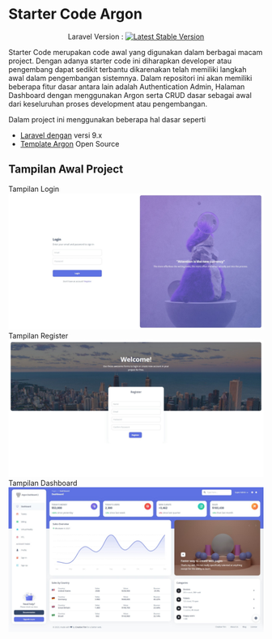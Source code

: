 
# Starter Code Argon

<p align="center">
Laravel Version : 
<a href="https://packagist.org/packages/laravel/framework"><img src="https://img.shields.io/packagist/v/laravel/framework" alt="Latest Stable Version"></a>
</p>

Starter Code merupakan code awal yang digunakan dalam berbagai macam project. Dengan adanya starter code ini diharapkan developer atau pengembang dapat sedikit terbantu dikarenakan telah memiliki langkah awal dalam pengembangan sistemnya. Dalam repositori ini akan memiliki beberapa fitur dasar antara lain adalah Authentication Admin, Halaman Dashboard dengan menggunakan Argon serta CRUD dasar sebagai awal dari keseluruhan proses development atau pengembangan.

Dalam project ini menggunakan beberapa hal dasar seperti 
- [Laravel dengan](https://laravel.com/docs/9.x/) versi 9.x
- [Template Argon](https://www.creative-tim.com/product/argon-dashboard) Open Source

## Tampilan Awal Project
Tampilan Login
![Tampilan Login](markdown_asset/login_jpg.jpeg)
Tampilan Register
![Tampilan Register](markdown_asset/Web%20capture_25-1-2023_13190_127.0.0.1.jpeg)
Tampilan Dashboard
![Tampilan Dashboard](markdown_asset/Web%20capture_25-1-2023_132032_127.0.0.1.jpeg)